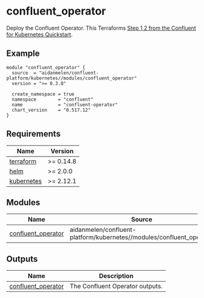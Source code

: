 # confluent_operator

Deploy the Confluent Operator. This Terraforms [Step 1,2 from the Confluent for Kubernetes Quickstart](https://docs.confluent.io/operator/current/co-quickstart.html).

<!-- BEGINNING OF PRE-COMMIT-TERRAFORM DOCS HOOK -->

## Example

```hcl
module "confluent_operator" {
  source  = "aidanmelen/confluent-platform/kubernetes//modules/confluent_operator"
  version = ">= 0.3.0"

  create_namespace = true
  namespace        = "confluent"
  name             = "confluent-operator"
  chart_version    = "0.517.12"
}
```

## Requirements

| Name | Version |
|------|---------|
| <a name="requirement_terraform"></a> [terraform](#requirement\_terraform) | >= 0.14.8 |
| <a name="requirement_helm"></a> [helm](#requirement\_helm) | >= 2.0.0 |
| <a name="requirement_kubernetes"></a> [kubernetes](#requirement\_kubernetes) | >= 2.12.1 |
## Modules

| Name | Source | Version |
|------|--------|---------|
| <a name="module_confluent_operator"></a> [confluent\_operator](#module\_confluent\_operator) | aidanmelen/confluent-platform/kubernetes//modules/confluent_operator | >= 0.3.0 |
## Outputs

| Name | Description |
|------|-------------|
| <a name="output_confluent_operator"></a> [confluent\_operator](#output\_confluent\_operator) | The Confluent Operator outputs. |
<!-- END OF PRE-COMMIT-TERRAFORM DOCS HOOK -->
